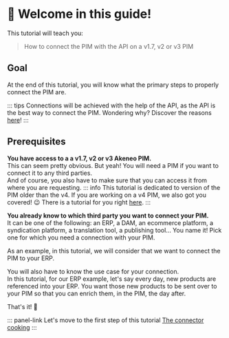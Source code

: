 # 👋 Welcome in this guide!

This tutorial will teach you:
> How to connect the PIM with the API on a v1.7, v2 or v3 PIM

## Goal
At the end of this tutorial, you will know what the primary steps to properly connect the PIM are.

::: tips
Connections will be achieved with the help of the API, as the API is the best way to connect the PIM. Wondering why? Discover the reasons [here](/documentation/introduction.html#why-should-you-use-our-api)!
:::

## Prerequisites

<i class="fa fa-check-square"></i> **You have access to a a v1.7, v2 or v3 Akeneo PIM.**  
This can seem pretty obvious. But yeah! You will need a PIM if you want to connect it to any third parties.  
And of course, you also have to make sure that you can access it from where you are requesting.
::: info
This tutorial is dedicated to version of the PIM older than the v4. If you are working on a v4 PIM, we also got you covered! :wink: There is a tutorial for you right [here](/getting-started/connect-the-pim-4x/welcome.html).
::: 

<i class="fa fa-check-square"></i> **You already know to which third party you want to connect your PIM.**  
It can be one of the following: an ERP, a DAM, an ecommerce platform, a syndication platform, a translation tool, a publishing tool... You name it! Pick one for which you need a connection with your PIM.

As an example, in this tutorial, we will consider that we want to connect the PIM to your ERP.

You will also have to know the use case for your connection.  
In this tutorial, for our ERP example, let's say every day, new products are referenced into your ERP. You want those new products to be sent over to your PIM so that you can enrich them, in the PIM, the day after.

That's it! :tada:

::: panel-link Let's move to the first step of this tutorial [The connector cooking](/getting-started/connect-the-pim-old/step-1.html)
:::
